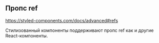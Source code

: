 ## Пропс ref
https://styled-components.com/docs/advanced#refs

Стилизованный компоненты поддерживают пропс ref как и другие React-компоненты.